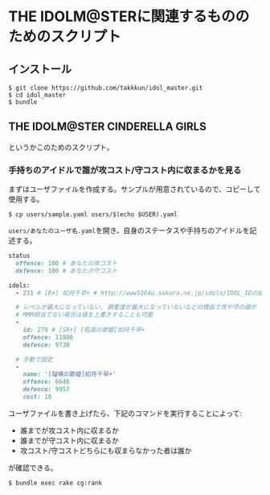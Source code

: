 THE IDOLM@STERに関連するもののためのスクリプト
==============================================

インストール
------------

```
$ git clone https://github.com/takkkun/idol_master.git
$ cd idol_master
$ bundle
```

THE IDOLM@STER CINDERELLA GIRLS
-------------------------------

というかこのためのスクリプト。

### 手持ちのアイドルで誰が攻コスト/守コスト内に収まるかを見る

まずはユーザファイルを作成する。サンプルが用意されているので、コピーして使用する。

```
$ cp users/sample.yaml users/$(echo $USER).yaml
```

`users/あなたのユーザ名.yaml`を開き、自身のステータスや手持ちのアイドルを記述する。

```ruby
status
  offence: 100 # あなたの攻コスト
  defence: 100 # あなたの守コスト

idols:
  - 231 # [R+] 如月千早+ # http://www5164u.sakura.ne.jp/idols/IDOL_IDの値

  # レベルが最大になっていない, 親愛度が最大になっていないなどの理由で攻や守の値が
  # MMM相当でない場合は値を上書きすることも可能
  -
    id: 279 # [SR+] [孤高の歌姫]如月千早+
    offence: 11986
    defence: 9730

  # 手動で設定
  -
    name: '[瑠璃の歌姫]如月千早+'
    offence: 6646
    defence: 9957
    cost: 10
```

ユーザファイルを書き上げたら、下記のコマンドを実行することによって:

* 誰までが攻コスト内に収まるか
* 誰までが守コスト内に収まるか
* 攻コスト/守コストどちらにも収まらなかった者は誰か

が確認できる。

```
$ bundle exec rake cg:rank
```

